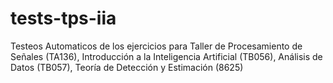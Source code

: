 # tests-tps-iia
Testeos Automaticos de los ejercicios para Taller de Procesamiento de Señales (TA136), Introducción a la Inteligencia Artificial (TB056), Análisis de Datos (TB057), Teoría de Detección y Estimación (8625)
